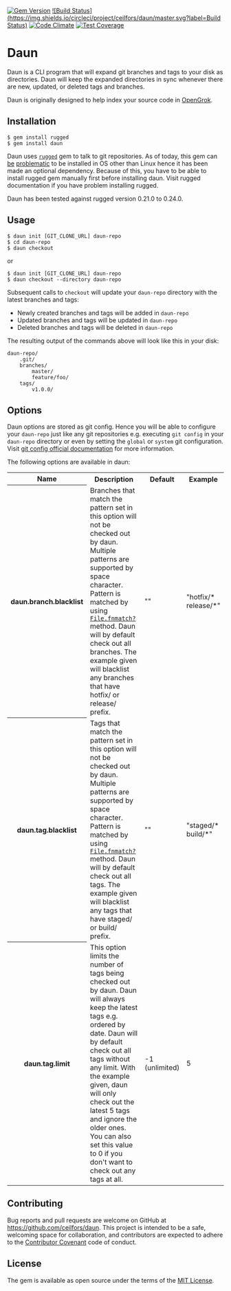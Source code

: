 [![Gem Version](https://badge.fury.io/rb/daun.svg)](https://badge.fury.io/rb/daun)
[![Build Status](https://img.shields.io/circleci/project/ceilfors/daun/master.svg?label=Build Status)](https://circleci.com/gh/ceilfors/daun/tree/master)
[![Code Climate](https://codeclimate.com/github/ceilfors/daun/badges/gpa.svg)](https://codeclimate.com/github/ceilfors/daun)
[![Test Coverage](https://codeclimate.com/github/ceilfors/daun/badges/coverage.svg)](https://codeclimate.com/github/ceilfors/daun/coverage)

# Daun

Daun is a CLI program that will expand git branches and tags to your disk
as directories. Daun will keep the expanded directories in sync whenever there are
new, updated, or deleted tags and branches.

Daun is originally designed to help index your source code in [OpenGrok](https://opengrok.github.io/OpenGrok/).

## Installation

    $ gem install rugged
    $ gem install daun

Daun uses [`rugged`](https://github.com/libgit2/rugged) gem to talk to git repositories. As of today, this gem
can [be](https://github.com/libgit2/rugged/issues/43)
[problematic](https://github.com/libgit2/rugged/issues/489) 
to be installed in OS other than Linux hence it has been made an optional dependency.
Because of this, you have to be able to install rugged gem manually first before
installing daun. Visit rugged documentation if you have problem installing rugged.

Daun has been tested against rugged version 0.21.0 to 0.24.0.

## Usage

    $ daun init [GIT_CLONE_URL] daun-repo
    $ cd daun-repo
    $ daun checkout
    
or

    $ daun init [GIT_CLONE_URL] daun-repo
    $ daun checkout --directory daun-repo

Subsequent calls to `checkout` will update your `daun-repo` directory with the latest
branches and tags:

- Newly created branches and tags will be added in `daun-repo`
- Updated branches and tags will be updated in `daun-repo`
- Deleted branches and tags will be deleted in `daun-repo`

The resulting output of the commands above will look like this in your
disk:

    daun-repo/
        .git/
        branches/
            master/
            feature/foo/
        tags/
            v1.0.0/
        
## Options

Daun options are stored as git config. Hence you will be able to configure your `daun-repo`
just like any git repositories e.g. executing `git config` in your `daun-repo` directory or even
by setting the `global` or `system` git configuration. Visit
[git config official documentation](https://git-scm.com/docs/git-config)
for more information.

The following options are available in daun:


<table>
  <tr>
    <th>Name</th>
    <th>Description</th>
    <th>Default</th>
    <th>Example</th>
  </tr>
  <tr>
    <th>daun.branch.blacklist</th>
    <td>
    Branches that match the pattern set in this option will not be checked out by daun.
    Multiple patterns are supported by space character. Pattern is matched by using
    <code><a href="http://ruby-doc.org/core-1.9.3/File.html#method-c-fnmatch-3F">File.fnmatch?</a></code> method.
    Daun will by default check out all branches. The example given will blacklist any
    branches that have hotfix/ or release/ prefix.
    </td>
    <td>""</td>
    <td>"hotfix/* release/*"</td>
  </tr>
  <tr>
    <th>daun.tag.blacklist</th>
    <td>
    Tags that match the pattern set in this option will not be checked out by daun.
    Multiple patterns are supported by space character. Pattern is matched by using
    <code><a href="http://ruby-doc.org/core-1.9.3/File.html#method-c-fnmatch-3F">File.fnmatch?</a></code> method.
    Daun will by default check out all tags. The example given will blacklist any
    tags that have staged/ or build/ prefix.
    </td>
    <td>""</td>
    <td>"staged/* build/*"</td>
  </tr>
  <tr>
    <th>daun.tag.limit</th>
    <td>
    This option limits the number of tags being checked out by daun. Daun will
    always keep the latest tags e.g. ordered by date.
    Daun will by default check out all tags without any limit. With the example given,
    daun will only check out the latest 5 tags and ignore the older ones. You can also
    set this value to 0 if you don't want to check out any tags at all.
    </td>
    <td>-1 (unlimited)</td>
    <td>5</td>
</table>

## Contributing

Bug reports and pull requests are welcome on GitHub at https://github.com/ceilfors/daun. This project is intended to be a safe, welcoming space for collaboration, and contributors are expected to adhere to the [Contributor Covenant](http://contributor-covenant.org) code of conduct.


## License

The gem is available as open source under the terms of the [MIT License](http://opensource.org/licenses/MIT).

